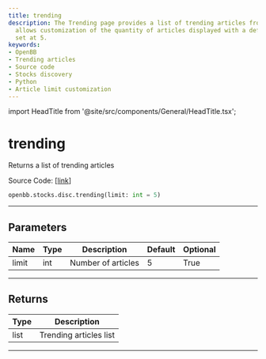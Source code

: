 ```yaml
---
title: trending
description: The Trending page provides a list of trending articles from OpenBB, it
  allows customization of the quantity of articles displayed with a default value
  set at 5.
keywords:
- OpenBB
- Trending articles
- Source code
- Stocks discovery
- Python
- Article limit customization
---
```


import HeadTitle from '@site/src/components/General/HeadTitle.tsx';

<HeadTitle title="trending - Disc - Stocks - Reference | OpenBB SDK Docs" />

# trending

Returns a list of trending articles

Source Code: [[link](https://github.com/OpenBB-finance/OpenBBTerminal/tree/main/openbb_terminal/stocks/discovery/seeking_alpha_model.py#L100)]

```python
openbb.stocks.disc.trending(limit: int = 5)
```

---

## Parameters

| Name | Type | Description | Default | Optional |
| ---- | ---- | ----------- | ------- | -------- |
| limit | int | Number of articles | 5 | True |


---

## Returns

| Type | Description |
| ---- | ----------- |
| list | Trending articles list |
---
